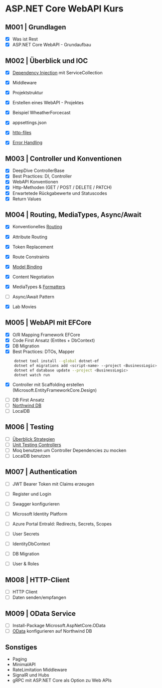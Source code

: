 # ASP.NET Core WebAPI Kurs

## M001 | Grundlagen

- [x] Was ist Rest
- [x] ASP.NET Core WebAPI - Grundaufbau

## M002 | Überblick und IOC

- [x] [Dependency Injection](https://learn.microsoft.com/en-us/aspnet/web-api/overview/advanced/dependency-injection) mit ServiceCollection
- [x] Middleware

- [x] Projektstruktur
- [x] Erstellen eines WebAPI - Projektes
- [x] Beispiel WheatherForcecast
- [x] appsettings.json
- [x] [http-files](https://learn.microsoft.com/en-us/aspnet/core/test/http-files)
- [x] [Error Handling](https://learn.microsoft.com/en-us/aspnet/web-api/overview/error-handling/exception-handling)

## M003 | Controller und Konventionen

- [x] DeepDive ControllerBase
- [x] Best Practices: DI, Controller
- [x] WebAPI Konventionen
- [x] Http-Methoden (GET / POST / DELETE / PATCH)
- [x] Erwartetede Rückgabewerte und Statuscodes
- [x] Return Values

## M004 | Routing, MediaTypes, Async/Await

- [x] Konventionelles [Routing](https://learn.microsoft.com/en-us/aspnet/web-api/overview/web-api-routing-and-actions/)
- [x] Attribute Routing
- [x] Token Replacement
- [x] Route Constraints
- [x] [Model Binding](https://learn.microsoft.com/en-us/aspnet/web-api/overview/formats-and-model-binding/)

- [x] Content Negotiation
- [x] MediaTypes & [Formatters](https://learn.microsoft.com/en-us/aspnet/web-api/overview/formats-and-model-binding/media-formatters)

- [ ] Async/Await Pattern

- [x] Lab Movies

## M005 | WebAPI mit EFCore

<!--
    - Microsoft.EntityFrameworkCore.SqlServer
    - Microsoft.EntityFrameworkCore.Tools
-->

- [x] O/R Mapping Framework EFCore
- [x] Code First Ansatz (Entites + DbContext)
- [x] DB Migration
- [x] Best Practices: DTOs, Mapper

```bash
	dotnet tool install --global dotnet-ef
	dotnet ef migrations add <script-name> --project <BusinessLogic>
	dotnet ef database update --project <BusinessLogic>
	dotnet watch run
```

- [x] Controller mit Scaffolding erstellen (Microsoft.EntityFrameworkCore.Design)
<!--
	```bash
	dotnet tool install -g dotnet-aspnet-codegenerator

	dotnet-aspnet-codegenerator controller -name YourModelController -m YourModel -dc NorthwindDbContext -outDir Controllers -udl
	```
-->

- [ ] DB First Ansatz
- [ ] [Northwind DB](https://github.com/microsoft/sql-server-samples/blob/master/samples/databases/northwind-pubs/instnwnd.sql)
- [ ] LocalDB

<!--
	```bash
		SqlLocalDB create <InstanceName>
		SqlLocalDB start <InstanceName>
		SqlLocalDB info <InstanceName>

		-- Datenbank erstellen
		sqlcmd -S "(localdb)\mssqllocaldb" -Q "CREATE DATABASE NORTHWND;"

		-- Script ausführen
		sqlcmd -S "(localdb)\mssqllocaldb" -d NORTHWND -i instnwnd.sql

		-- Ausführung überprüfen
		sqlcmd -S "(localdb)\mssqllocaldb" -d NORTHWND -Q "SELECT * FROM sys.tables;"
	```
-->

## M006 | Testing

- [ ] [Überblick Strategien](https://learn.microsoft.com/de-de/ef/core/testing/)
- [ ] [Unit Testing Controllers](https://learn.microsoft.com/en-us/aspnet/web-api/overview/testing-and-debugging/unit-testing-controllers-in-web-api)
- [ ] Moq benutzen um Controller Dependencies zu mocken
- [ ] LocalDB benutzen

<!-- https://learn.microsoft.com/en-us/aspnet/web-api/overview/testing-and-debugging/ -->

## M007 | Authentication

- [ ] JWT Bearer Token mit Claims erzeugen
- [ ] Register und Login
- [ ] Swagger konfigurieren

- [ ] Microsoft Identity Platform
- [ ] Azure Portal EntraId: Redirects, Secrets, Scopes
- [ ] User Secrets
- [ ] IdentityDbContext<AppUser>
- [ ] DB Migration
- [ ] User & Roles

<!--
    - Microsoft.Identity.Web
    - Microsoft.AspNetCore.Identity.EntityFrameworkCore
    - Microsoft.EntityFrameworkCore.Design
-->

## M008 | HTTP-Client

- [ ] HTTP Client
- [ ] Daten senden/empfangen

## M009 | OData Service

- [ ] Install-Package Microsoft.AspNetCore.OData
- [ ] [OData](https://learn.microsoft.com/en-us/aspnet/web-api/overview/odata-support-in-aspnet-web-api/) konfigurieren auf Northwind DB

<!-- https://github.com/OData/AspNetCoreOData/tree/main/sample/ODataAlternateKeySample -->

## Sonstiges

- Paging
- MinimalAPI
- RateLimitation Middleware
- SignalR und Hubs
- gRPC mit ASP.NET Core als Option zu Web APIs
